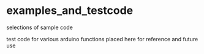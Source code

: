 # examples_and_testcode
selections of sample code

test code for various arduino functions
placed here for reference and future use
